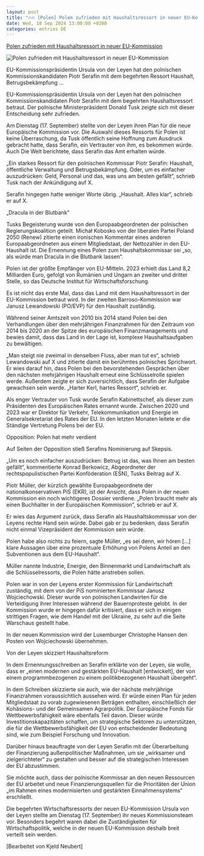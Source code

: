 ```yaml
---
layout: post
title: "🔥🔥 [Polen] Polen zufrieden mit Haushaltsressort in neuer EU-Kommission"
date: Wed, 18 Sep 2024 13:00:00 +0200
categories: entries DE
---
```

[Polen zufrieden mit Haushaltsressort in neuer EU-Kommission](https://www.euractiv.de/section/europa-kompakt/news/polen-zufrieden-mit-haushaltsressort-in-neuer-eu-kommission/)

![Polen zufrieden mit Haushaltsressort in neuer EU-Kommission](https://www.euractiv.de/wp-content/uploads/sites/4/2024/09/12048350-800x450.jpg)

EU-Kommissionspräsidentin Ursula von der Leyen hat den polnischen Kommissionskandidaten Piotr Serafin mit dem begehrten Ressort Haushalt, Betrugsbekämpfung ...

EU-Kommissionspräsidentin Ursula von der Leyen hat den polnischen Kommissionskandidaten Piotr Serafin mit dem begehrten Haushaltsressort betraut. Der polnische Ministerpräsident Donald Tusk zeigte sich mit dieser Entscheidung sehr zufrieden.

Am Dienstag (17. September) stellte von der Leyen ihren Plan für die neue Europäische Kommission vor. Die Auswahl dieses Ressorts für Polen ist keine Überraschung, da Tusk öffentlich seine Hoffnung zum Ausdruck gebracht hatte, dass Serafin, ein Vertrauter von ihm, es bekommen würde. Auch Die Welt berichtete, dass Serafin das Amt erhalten würde.

„Ein starkes Ressort für den polnischen Kommissar Piotr Serafin: Haushalt, öffentliche Verwaltung und Betrugsbekämpfung. Oder, um es einfacher auszudrücken: Geld, Personal und das, was uns am besten gefällt“, schrieb Tusk nach der Ankündigung auf X.

Serafin hingegen hatte weniger Worte übrig. „Haushalt. Alles klar“, schrieb er auf X.

„Dracula in der Blutbank“

Tusks Begeisterung wurde von den Europaabgeordneten der polnischen Regierungskoalition geteilt. Michał Kobosko von der liberalen Partei Poland 2050 (Renew) zitierte einen ironischen Kommentar eines anderen Europaabgeordneten aus einem Mitgliedstaat, der Nettozahler in den EU-Haushalt ist. Die Ernennung eines Polen zum Haushaltskommissar sei „so, als würde man Dracula in die Blutbank lassen“.

Polen ist der größte Empfänger von EU-Mitteln. 2023 erhielt das Land 8,2 Milliarden Euro, gefolgt von Rumänien und Ungarn an zweiter und dritter Stelle, so das Deutsche Institut für Wirtschaftsforschung.

Es ist nicht das erste Mal, dass das Land mit dem Haushaltsressort in der EU-Kommission betraut wird. In der zweiten Barroso-Kommission war Janusz Lewandowski (PO/EVP) für den Haushalt zuständig.

Während seiner Amtszeit von 2010 bis 2014 stand Polen bei den Verhandlungen über den mehrjährigen Finanzrahmen für den Zeitraum von 2014 bis 2020 an der Spitze des europäischen Finanzmanagements und bewies damit, dass das Land in der Lage ist, komplexe Haushaltsaufgaben zu bewältigen.

„Man steigt nie zweimal in denselben Fluss, aber man tut es“, schrieb Lewandowski auf X und zitierte damit ein berühmtes polnisches Sprichwort. Er wies darauf hin, dass Polen bei den bevorstehenden Gesprächen über den nächsten mehrjährigen Haushalt erneut eine Schlüsselrolle spielen werde. Außerdem zeigte er sich zuversichtlich, dass Serafin der Aufgabe gewachsen sein werde. „Harter Kerl, hartes Ressort“, schrieb er.

Als enger Vertrauter von Tusk wurde Serafin Kabinettschef, als dieser zum Präsidenten des Europäischen Rates ernannt wurde. Zwischen 2020 und 2023 war er Direktor für Verkehr, Telekommunikation und Energie im Generalsekretariat des Rates der EU. In den letzten Monaten leitete er die Ständige Vertretung Polens bei der EU.

Opposition: Polen hat mehr verdient

Auf Seiten der Opposition stieß Serafins Nominierung auf Skepsis.

„Um es noch einfacher auszudrücken: Betrug ist das, was Ihnen am besten gefällt“, kommentierte Konrad Berkowicz, Abgeordneter der rechtspopulistischen Partei Konföderation (ESN), Tusks Beitrag auf X.

Piotr Müller, der kürzlich gewählte Europaabgeordnete der nationalkonservativen PiS (EKR), ist der Ansicht, dass Polen in der neuen Kommission ein noch wichtigeres Dossier verdiene. „Polen braucht mehr als einen Buchhalter in der Europäischen Kommission“, schrieb er auf X.

Er wies das Argument zurück, dass Serafin als Haushaltskommissar von der Leyens rechte Hand sein würde. Dabei gab er zu bedenken, dass Serafin nicht einmal Vizepräsident der Kommission sein würde.

Polen habe also nichts zu feiern, sagte Müller, „es sei denn, wir hören […] klare Aussagen über eine prozentuale Erhöhung von Polens Anteil an den Subventionen aus dem EU-Haushalt“.

Müller nannte Industrie, Energie, den Binnenmarkt und Landwirtschaft als die Schlüsselressorts, die Polen hätte anstreben sollen.

Polen war in von der Leyens erster Kommission für Landwirtschaft zuständig, mit dem von der PiS nominierten Kommissar Janusz Wojciechowski. Dieser wurde von polnischen Landwirten für die Verteidigung ihrer Interessen während der Bauernproteste gelobt. In der Kommission wurde er hingegen dafür kritisiert, dass er sich in einigen strittigen Fragen, wie dem Handel mit der Ukraine, zu sehr auf die Seite Warschaus gestellt habe.

In der neuen Kommission wird der Luxemburger Christophe Hansen den Posten von Wojciechowski übernehmen.

Von der Leyen skizziert Haushaltsreform

In dem Ernennungsschreiben an Serafin erklärte von der Leyen, sie wolle, dass er „einen modernen und gestärkten EU-Haushalt [entwickelt], der von einem programmbezogenen zu einem politikbezogenen Haushalt übergeht“.

In dem Schreiben skizzierte sie auch, wie der nächste mehrjährige Finanzrahmen voraussichtlich aussehen wird. Er würde einen Plan für jeden Mitgliedstaat zu vorab zugewiesenen Beträgen enthalten, einschließlich der Kohäsions- und der Gemeinsamen Agrarpolitik. Der Europäische Fonds für Wettbewerbsfähigkeit wäre ebenfalls Teil davon. Dieser würde Investitionskapazitäten schaffen, um strategische Sektoren zu unterstützen, die für die Wettbewerbsfähigkeit der EU von entscheidender Bedeutung sind, wie zum Beispiel Forschung und Innovation.

Darüber hinaus beauftragte von der Leyen Serafin mit der Überarbeitung der Finanzierung außenpolitischer Maßnahmen, um sie „wirksamer und zielgerichteter“ zu gestalten und besser auf die strategischen Interessen der EU abzustimmen.

Sie möchte auch, dass der polnische Kommissar an den neuen Ressourcen der EU arbeitet und neue Finanzierungsquellen für die Prioritäten der Union „im Rahmen eines modernisierten und gestärkten Einnahmensystems“ erschließt.

Die begehrten Wirtschaftsressorts der neuen EU-Kommission Ursula von der Leyen stellte am Dienstag (17. September) ihr neues Kommissionsteam vor. Besonders begehrt waren dabei die Zuständigkeiten für Wirtschaftspolitik, welche in der neuen EU-Kommission deshalb breit verteilt sein werden.

[Bearbeitet von Kjeld Neubert]


